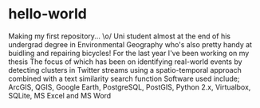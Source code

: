 # hello-world
Making my first repository... \o/
Uni student almost at the end of his undergrad degree in Environmental Geography who's also pretty handy at buidling and repairing bicycles!
For the last year I've been working on my thesis
The focus of which has been on identifying real-world events by detecting clusters in Twitter streams using a spatio-temporal approach combined with a text similarity search function
Software used include; ArcGIS, QGIS, Google Earth, PostgreSQL, PostGIS, Python 2.x, Virtualbox, SQLite, MS Excel and MS Word
